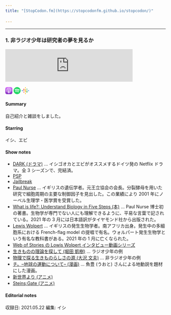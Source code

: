 ```yaml
---
title: "[StopCodon.fm](https://stopcodonfm.github.io/stopcodon/)"

---
```

-------
### 1. 非ラジオ少年は研究者の夢を見るか

<iframe src="https://anchor.fm/stopcodon/embed/episodes/1-e12slo5" height="102px" width="400px" frameborder="0" scrolling="no"></iframe>

[<img src="https://raw.githubusercontent.com/StopCodonfm/stopcodon/main/logos/apple-podcasts.png" width="22px">](https://podcasts.apple.com/jp/podcast/1-%E9%9D%9E%E3%83%A9%E3%82%B8%E3%82%AA%E5%B0%91%E5%B9%B4%E3%81%AF%E7%A0%94%E7%A9%B6%E8%80%85%E3%81%AE%E5%A4%A2%E3%82%92%E8%A6%8B%E3%82%8B%E3%81%8B/id1572672009?i=1000525747863)
[<img src="https://raw.githubusercontent.com/StopCodonfm/stopcodon/main/logos/spotify.png" width="22px">](https://open.spotify.com/episode/08yPuMcuxz63d54xcG5o3E)
[<img src="https://raw.githubusercontent.com/StopCodonfm/stopcodon/main/logos/google-podcasts.png" width="22px">](https://podcasts.google.com/feed/aHR0cHM6Ly9hbmNob3IuZm0vcy81YjY0MGVhMC9wb2RjYXN0L3Jzcw/episode/OWE2MDk0ODEtNmZjMC00MmUwLTg1MmItMzcxMDY3YTRmY2My?sa=X&ved=0CAUQkfYCahcKEwj4rejW8KT1AhUAAAAAHQAAAAAQAQ)

#### Summary
自己紹介と雑談をしました。

#### Starring
イシ、エビ

#### Show notes
- [DARK (ドラマ)](https://www.netflix.com/title/80100172) ... イシゴオカとエビがオススメするドイツ発の Netflix ドラマ。全 3 シーズンで、完結済。  
- [PSP](https://www.jp.playstation.com/psp/hardware/)
- [Jailbreak](https://ja.wikipedia.org/wiki/Jailbreak)
- [Paul Nurse](https://ja.wikipedia.org/wiki/ポール・ナース) ... イギリスの遺伝学者。元王立協会の会長。分裂酵母を用いた研究で細胞周期の主要な制御因子を見出した。この業績により 2001 年にノーベル生理学・医学賞を受賞した。
- [What is life?: Understand Biology in Five Steps (本)](https://www.amazon.co.jp/dp/B089T7JBM7/ref=dp-kindle-redirect?_encoding=UTF8&btkr=1) ... Paul Nurse 博士初の著書。生物学が専門でない人にも理解できるように、平易な言葉で記されている。2021 年の 3 月には日本語訳がタイヤモンド社から出版された。
- [Lewis Wolpert](https://en.wikipedia.org/wiki/Lewis_Wolpert) ... イギリスの発生生物学者。南アフリカ出身。発生中の多細胞系における French-flag model の提唱で有名。ウォルパート発生生物学という有名な教科書がある。2021 年の 1 月に亡くなられた。
- [Web of Stories の Lowis Wolpert インタビュー動画シリーズ](https://www.youtube.com/watch?v=Xg0mSUUHkek&list=PLVV0r6CmEsFyjdGdW6_YWe0DIG9dW7Y-q)
- [生きものの理論を探して (堀田 凱樹)](https://brh.co.jp/s_library/interview/42/) ... ラジオ少年の例
- [物理で探る生きものらしさの源 (大沢 文夫)](https://brh.co.jp/s_library/interview/49/) ... 非ラジオ少年の例
- [チ。–地球の運動について– (漫画)](https://bigcomicbros.net/work/35171/) ... 魚豊 (うおと) さんによる地動説を題材にした漫画。
- [新世界より (アニメ)](https://www.tv-asahi.co.jp/shinsekaiyori/)
- [Steins;Gate (アニメ)](http://steinsgate.jp/)

#### Editorial notes
収録日: 2021.05.22
編集: イシ
